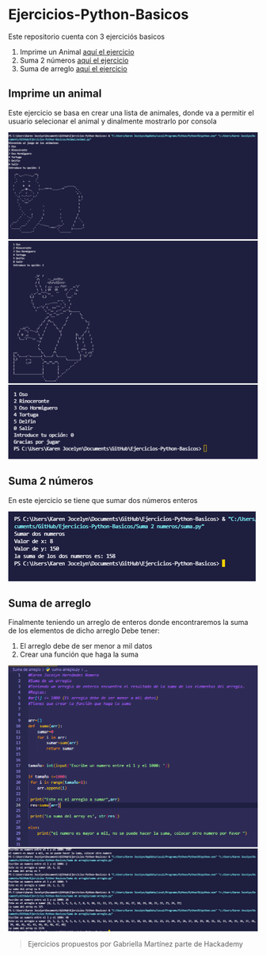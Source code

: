 # Ejercicios-Python-Basicos
 
 Este repositorio cuenta con 3 ejerciciós basicos 

   1. Imprime un Animal [aquí el ejercicio](https://github.com/KarenHernandez08/Ejercicios-Python-Basicos/tree/main/Animal)
   2. Suma 2 números [aquí el ejercicio](https://github.com/KarenHernandez08/Ejercicios-Python-Basicos/tree/main/Suma%202%20numeros)
   3. Suma de arreglo [aquí el ejercicio](https://github.com/KarenHernandez08/Ejercicios-Python-Basicos/tree/main/Suma%20de%20arreglo)


   ## Imprime un animal
   Este ejercicio se basa en crear una lista de animales, donde va a permitir el usuario selecionar el animal y dinalmente mostrarlo por consola

   ![Imagen](https://github.com/KarenHernandez08/Ejercicios-Python-Basicos/blob/main/imagenes/animal-oso.PNG)
   ![Imagen](https://github.com/KarenHernandez08/Ejercicios-Python-Basicos/blob/main/imagenes/animal-rino.PNG)
   ![Imagen](https://github.com/KarenHernandez08/Ejercicios-Python-Basicos/blob/main/imagenes/salida.PNG)
    
  

   ## Suma 2 números

   En este ejercicio se tiene que sumar dos números enteros
   
   ![](https://github.com/KarenHernandez08/Ejercicios-Python-Basicos/blob/main/imagenes/suma.PNG)

   ## Suma de arreglo
   Finalmente teniendo un arreglo de enteros donde encontraremos la suma de los elementos de dicho arreglo
   Debe tener: 
   1. El arreglo debe de ser menor a mil datos
   2. Crear una función que haga la suma 

 
   ![](https://github.com/KarenHernandez08/Ejercicios-Python-Basicos/blob/main/imagenes/suma_arreglo.PNG)
   ![](https://github.com/KarenHernandez08/Ejercicios-Python-Basicos/blob/main/imagenes/salida_suma_arreglo.PNG)



>Ejercicios propuestos por Gabriella Martínez parte de Hackademy
